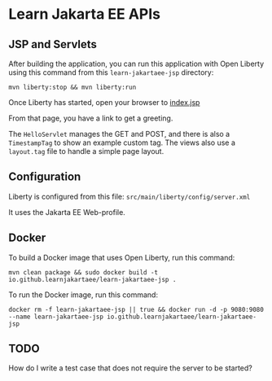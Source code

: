 Learn Jakarta EE APIs
=====================

## JSP and Servlets

After building the application, you can run this application with Open Liberty using 
this command from this `learn-jakartaee-jsp` directory:

```
mvn liberty:stop && mvn liberty:run
```

Once Liberty has started, open your browser to [index.jsp](http://localhost:9080/learn-jakartaee-jsp/index.jsp)

From that page, you have a link to get a greeting.

The `HelloServlet` manages the GET and POST, and there is also a `TimestampTag` to 
show an example custom tag. The views also use a `layout.tag` file to handle a simple
page layout.

## Configuration

Liberty is configured from this file: `src/main/liberty/config/server.xml`

It uses the Jakarta EE Web-profile.

## Docker

To build a Docker image that uses Open Liberty, run this command:

```
mvn clean package && sudo docker build -t io.github.learnjakartaee/learn-jakartaee-jsp .
```

To run the Docker image, run this command:

```
docker rm -f learn-jakartaee-jsp || true && docker run -d -p 9080:9080 --name learn-jakartaee-jsp io.github.learnjakartaee/learn-jakartaee-jsp
```

## TODO

How do I write a test case that does not require the server to be started?